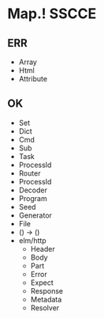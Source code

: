 Map.! SSCCE
====

## ERR

- Array
- Html
- Attribute

## OK

- Set
- Dict
- Cmd
- Sub
- Task
- ProcessId
- Router
- ProcessId
- Decoder
- Program
- Seed
- Generator
- File
- () -> ()
- elm/http
  - Header
  - Body
  - Part
  - Error
  - Expect
  - Response
  - Metadata
  - Resolver
  